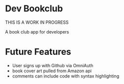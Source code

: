 Dev Bookclub
============
THIS IS A WORK IN PROGRESS

A book club app for developers

Future Features
===============
- User signs up with Github via OmniAuth
- book cover art pulled from Amazon api
- comments can include code with syntax highlighting